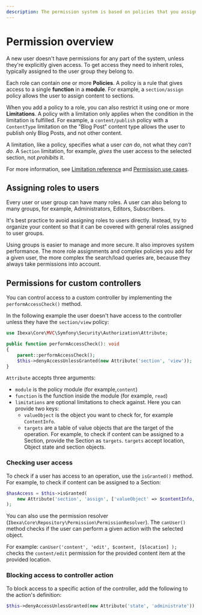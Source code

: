 ```yaml
---
description: The permission system is based on policies that you assign to users or user groups in the form of roles.
---
```


# Permission overview

A new user doesn't have permissions for any part of the system, unless they're explicitly given access.
To get access they need to inherit roles, typically assigned to the user group they belong to.

Each role can contain one or more **Policies**.
A policy is a rule that gives access to a single **function** in a **module**.
For example, a `section/assign` policy allows the user to assign content to sections.

When you add a policy to a role, you can also restrict it using one or more **Limitations**.
A policy with a limitation only applies when the condition in the limitation is fulfilled.
For example, a `content/publish` policy with a `ContentType` limitation on the "Blog Post" content type allows the user to publish only Blog Posts, and not other content.

A limitation, like a policy, specifies what a user *can* do, not what they *can't do*.
A `Section` limitation, for example, *gives* the user access to the selected section, not *prohibits* it.

For more information, see [Limitation reference](limitation_reference.md) and [Permission use cases](permission_use_cases.md).

## Assigning roles to users

Every user or user group can have many roles.
A user can also belong to many groups, for example, Administrators, Editors, Subscribers.

It's best practice to avoid assigning roles to users directly.
Instead, try to organize your content so that it can be covered with general roles assigned to user groups.

Using groups is easier to manage and more secure.
It also improves system performance.
The more role assignments and complex policies you add for a given user, the more complex the search/load queries are, because they always take permissions into account.

## Permissions for custom controllers

You can control access to a custom controller by implementing the `performAccessCheck()` method.

In the following example the user doesn't have access to the controller unless they have the `section/view` policy:

``` php
use Ibexa\Core\MVC\Symfony\Security\Authorization\Attribute;

public function performAccessCheck(): void
{
    parent::performAccessCheck();
    $this->denyAccessUnlessGranted(new Attribute('section', 'view'));
}
```

`Attribute` accepts three arguments:

- `module` is the policy module (for example,`content`)
- `function` is the function inside the module (for example, `read`)
- `limitations` are optional limitations to check against. Here you can provide two keys:
    - `valueObject` is the object you want to check for, for example `ContentInfo`.
    - `targets` are a table of value objects that are the target of the operation.
    For example, to check if content can be assigned to a Section, provide the Section as `targets`.
    `targets` accept location, Object state and section objects.

### Checking user access

To check if a user has access to an operation, use the `isGranted()` method.
For example, to check if content can be assigned to a Section:

``` php
$hasAccess = $this->isGranted(
    new Attribute('section', 'assign', ['valueObject' => $contentInfo, 'targets' => [$section]])
);
```

You can also use the permission resolver (`Ibexa\Core\Repository\Permission\PermissionResolver`).
The `canUser()` method checks if the user can perform a given action with the selected object.

For example: `canUser('content', 'edit', $content, [$location] );`
checks the `content/edit` permission for the provided content item at the provided location.

### Blocking access to controller action

To block access to a specific action of the controller, add the following to the action's definition:

``` php
$this->denyAccessUnlessGranted(new Attribute('state', 'administrate'));
```
